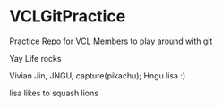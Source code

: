 VCLGitPractice
==============

Practice Repo for VCL Members to play around with git

Yay Life rocks

Vivian Jin,
JNGU,
capture(pikachu);
Hngu
lisa :)

lisa likes to squash lions
